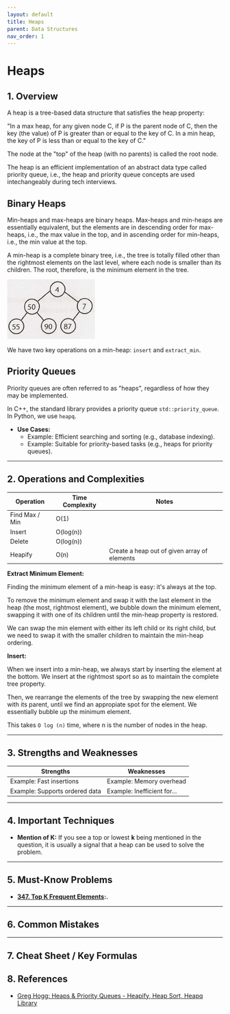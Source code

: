 ```yaml
---
layout: default
title: Heaps
parent: Data Structures
nav_order: 1
---
```


# Heaps

## **1. Overview**

A heap is a tree-based data structure that satisfies the heap property:

"In a max heap, for any given node C, if P is the parent node of C, then the key (the value) of P is greater than or equal to the key of C. In a min heap, the key of P is less than or equal to the key of C."

The node at the "top" of the heap (with no parents) is called the root node.

The heap is an efficient implementation of an abstract data type called priority queue, i.e., the heap and priority queue concepts are used intechangeably during tech interviews.

## Binary Heaps

Min-heaps and max-heaps are binary heaps. Max-heaps and min-heaps are essentially equivalent, but the elements are in descending order for max-heaps, i.e., the max value in the top, and in ascending order for min-heaps, i.e., the min value at the top.

A min-heap is a complete binary tree, i.e., the tree is totally filled other than the rightmost elements on the last level, where each node is smaller than its children. The root, therefore, is the minimum element in the tree.

![min_heap](../../assets/img/min_heap.png)

We have two key operations on a min-heap: `insert` and `extract_min`.

## Priority Queues

Priority queues are often referred to as "heaps", regardless of how they may
be implemented.

In C++, the standard library provides a priority queue `std::priority_queue`. In Python, we use `heapq`.

* **Use Cases:** 
  * Example: Efficient searching and sorting (e.g., database indexing).
  * Example: Suitable for priority-based tasks (e.g., heaps for priority queues).

---

## **2. Operations and Complexities**

| Operation      | Time Complexity | Notes                                      |
|----------------|-----------------|--------------------------------------------|
| Find Max / Min | O(1)            |                                            |
| Insert         | O(log(n))       |                                            |
| Delete         | O(log(n))       |                                            |
| Heapify        | O(n)            | Create a heap out of given array of elements |

**Extract Minimum Element:**

Finding the minimum element of a min-heap is easy: it's always at the top.

To remove the minimum element and swap it with the last element in the heap (the  most, rightmost element), we bubble down the minimum element, swapping it with one of its children until the min-heap property is restored.

We can swap the min element with either its left child or its right child, but we need to swap it with the smaller children to maintain the min-heap ordering.

**Insert:**

When we insert into a min-heap, we always start by inserting the element at the bottom. We insert at the rightmost sport so as to maintain the complete tree property.

Then, we rearrange the elements of the tree by swapping the new element with its parent, until we find an appropiate spot for the element. We essentially bubble up the minimum element.

This takes `O log (n)` time, where n is the number of nodes in the heap.

---

## **3. Strengths and Weaknesses**

| **Strengths**                | **Weaknesses**                |
|------------------------------|------------------------------|
| Example: Fast insertions      | Example: Memory overhead     |
| Example: Supports ordered data| Example: Inefficient for...  |

---

## **4. Important Techniques**

* **Mention of K:** If you see a top or lowest **k** being mentioned in the question, it is usually a signal that a heap can be used to solve the problem.

---

## **5. Must-Know Problems**

* **[347. Top K Frequent Elements](https://leetcode.com/problems/top-k-frequent-elements/):.**

---

## **6. Common Mistakes**


---

## **7. Cheat Sheet / Key Formulas**


## **8. References**

* [Greg Hogg: Heaps & Priority Queues - Heapify, Heap Sort, Heapq Library](https://www.youtube.com/watch?v=E2v9hBgG6gE&list=PLKYEe2WisBTFEr6laH5bR2J19j7sl5O8R&index=10&ab_channel=GregHogg)
<!-- * https://www.techinterviewhandbook.org/algorithms/heap/ -->
